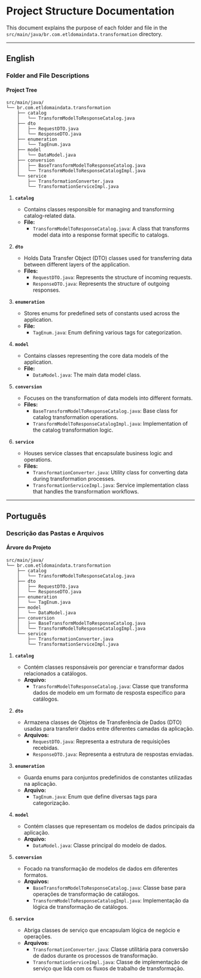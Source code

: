 # Project Structure Documentation

This document explains the purpose of each folder and file in the `src/main/java/br.com.etldomaindata.transformation` directory.

---

## **English**

### **Folder and File Descriptions**

#### **Project Tree**
```plaintext
src/main/java/
└── br.com.etldomaindata.transformation
    ├── catalog
    │   └── TransformModelToResponseCatalog.java
    ├── dto
    │   ├── RequestDTO.java
    │   └── ResponseDTO.java
    ├── enumeration
    │   └── TagEnum.java
    ├── model
    │   └── DataModel.java
    ├── conversion
    │   ├── BaseTransformModelToResponseCatalog.java
    │   └── TransformModelToResponseCatalogImpl.java
    └── service
        ├── TransformationConverter.java
        └── TransformationServiceImpl.java
```

1. **`catalog`**
    - Contains classes responsible for managing and transforming catalog-related data.
    - **File:**
        - `TransformModelToResponseCatalog.java`: A class that transforms model data into a response format specific to catalogs.

2. **`dto`**
    - Holds Data Transfer Object (DTO) classes used for transferring data between different layers of the application.
    - **Files:**
        - `RequestDTO.java`: Represents the structure of incoming requests.
        - `ResponseDTO.java`: Represents the structure of outgoing responses.

3. **`enumeration`**
    - Stores enums for predefined sets of constants used across the application.
    - **File:**
        - `TagEnum.java`: Enum defining various tags for categorization.

4. **`model`**
    - Contains classes representing the core data models of the application.
    - **File:**
        - `DataModel.java`: The main data model class.

5. **`conversion`**
    - Focuses on the transformation of data models into different formats.
    - **Files:**
        - `BaseTransformModelToResponseCatalog.java`: Base class for catalog transformation operations.
        - `TransformModelToResponseCatalogImpl.java`: Implementation of the catalog transformation logic.

6. **`service`**
    - Houses service classes that encapsulate business logic and operations.
    - **Files:**
        - `TransformationConverter.java`: Utility class for converting data during transformation processes.
        - `TransformationServiceImpl.java`: Service implementation class that handles the transformation workflows.

---

## **Português**

### **Descrição das Pastas e Arquivos**

#### **Árvore do Projeto**
```plaintext
src/main/java/
└── br.com.etldomaindata.transformation
    ├── catalog
    │   └── TransformModelToResponseCatalog.java
    ├── dto
    │   ├── RequestDTO.java
    │   └── ResponseDTO.java
    ├── enumeration
    │   └── TagEnum.java
    ├── model
    │   └── DataModel.java
    ├── conversion
    │   ├── BaseTransformModelToResponseCatalog.java
    │   └── TransformModelToResponseCatalogImpl.java
    └── service
        ├── TransformationConverter.java
        └── TransformationServiceImpl.java
```

1. **`catalog`**
    - Contém classes responsáveis por gerenciar e transformar dados relacionados a catálogos.
    - **Arquivo:**
        - `TransformModelToResponseCatalog.java`: Classe que transforma dados de modelo em um formato de resposta específico para catálogos.

2. **`dto`**
    - Armazena classes de Objetos de Transferência de Dados (DTO) usadas para transferir dados entre diferentes camadas da aplicação.
    - **Arquivos:**
        - `RequestDTO.java`: Representa a estrutura de requisições recebidas.
        - `ResponseDTO.java`: Representa a estrutura de respostas enviadas.

3. **`enumeration`**
    - Guarda enums para conjuntos predefinidos de constantes utilizadas na aplicação.
    - **Arquivo:**
        - `TagEnum.java`: Enum que define diversas tags para categorização.

4. **`model`**
    - Contém classes que representam os modelos de dados principais da aplicação.
    - **Arquivo:**
        - `DataModel.java`: Classe principal do modelo de dados.

5. **`conversion`**
    - Focado na transformação de modelos de dados em diferentes formatos.
    - **Arquivos:**
        - `BaseTransformModelToResponseCatalog.java`: Classe base para operações de transformação de catálogos.
        - `TransformModelToResponseCatalogImpl.java`: Implementação da lógica de transformação de catálogos.

6. **`service`**
    - Abriga classes de serviço que encapsulam lógica de negócio e operações.
    - **Arquivos:**
        - `TransformationConverter.java`: Classe utilitária para conversão de dados durante os processos de transformação.
        - `TransformationServiceImpl.java`: Classe de implementação de serviço que lida com os fluxos de trabalho de transformação.
